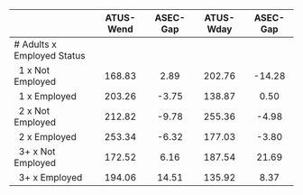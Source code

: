 
|                      |    ATUS-Wend |     ASEC-Gap |    ATUS-Wday |     ASEC-Gap |
| -------------------- | :----------: | :----------: | :----------: | :----------: |
| # Adults x Employed Status |              |              |              |              |
| &nbsp;&nbsp;1 x Not Employed |       168.83 |         2.89 |       202.76 |       -14.28 |
| &nbsp;&nbsp;1 x Employed |       203.26 |        -3.75 |       138.87 |         0.50 |
| &nbsp;&nbsp;2 x Not Employed |       212.82 |        -9.78 |       255.36 |        -4.98 |
| &nbsp;&nbsp;2 x Employed |       253.34 |        -6.32 |       177.03 |        -3.80 |
| &nbsp;&nbsp;3+ x Not Employed |       172.52 |         6.16 |       187.54 |        21.69 |
| &nbsp;&nbsp;3+ x Employed |       194.06 |        14.51 |       135.92 |         8.37 |

